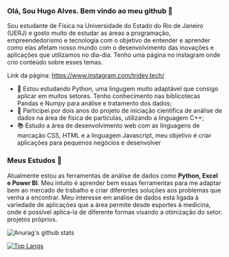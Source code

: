 ### Olá, Sou Hugo Alves. Bem vindo ao meu github :wave:

Sou estudante de Física na Universidade do Estado do Rio de Janeiro (UERJ) e gosto muito de estudar as áreas  a programação, empreendedorismo e tecnologia com o objetivo de entender e aprender como elas afetam nosso mundo com o desenvolvimento das inovações e aplicações que utilizamos no dia-dia. 
Tenho uma página no instagram onde crio conteúdo sobre esses temas. 

Link da página: https://www.instagram.com/tridev.tech/

- 🌱 Estou estudando Python, uma lingugem muito adaptável que consigo aplicar em muitos setores. Tenho conhecimento nas biblicotecas Pandas e Numpy para análise e tratamento dos dados;
- :pencil: Participei por dois anos do projeto de iniciação científica de análise de dados na área de física de partículas, utilizando a linguagem C++;
- :books:  Estudo a área de desenvolvimento web com as linguagens de marcação CSS, HTML e a linguagem Javascript, meu objetivo é criar aplicações para pequenos negócios e desenvolver 
### Meus Estudos :ledger:

Atualmente estou as ferramentas de análise de dados como **Python, Excel e Power BI**. Meu intuito é aprender bem essas ferramentas para me adaptar bem ao mercado de trabalho e criar diferentes soluções aos problemas que venha a encontrar. Meu interesse em análise de dados esta ligada à variedade de aplicações que a área permite desde esportes à medicina, onde é possível aplica-la de diferente formas visando a otimização do setor.
projetos próprios. 


![Anurag's github stats](https://github-readme-stats.vercel.app/api?username=hugodevelopment&theme=github_dark&_icons=true)

[![Top Langs](https://github-readme-stats.vercel.app/api/top-langs/?username=anuraghazra&layout=compact&theme=tokyonight)](https://github.com/anuraghazra/github-readme-stats)
